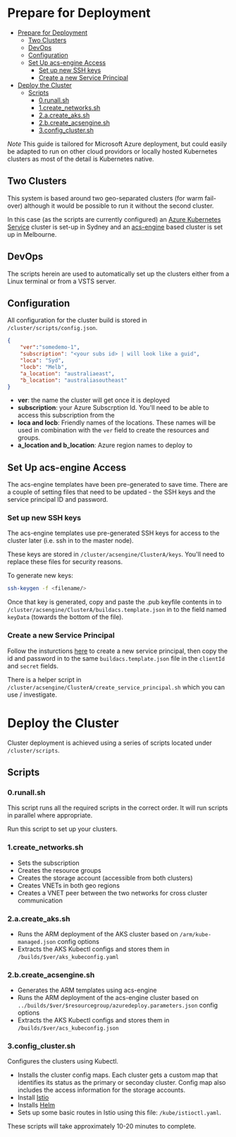 # Prepare for Deployment


<!-- TOC -->

- [Prepare for Deployment](#prepare-for-deployment)
    - [Two Clusters](#two-clusters)
    - [DevOps](#devops)
    - [Configuration](#configuration)
    - [Set Up acs-engine Access](#set-up-acs-engine-access)
        - [Set up new SSH keys](#set-up-new-ssh-keys)
        - [Create a new Service Principal](#create-a-new-service-principal)
- [Deploy the Cluster](#deploy-the-cluster)
    - [Scripts](#scripts)
        - [0.runall.sh](#0runallsh)
        - [1.create_networks.sh](#1create_networkssh)
        - [2.a.create_aks.sh](#2acreate_akssh)
        - [2.b.create_acsengine.sh](#2bcreate_acsenginesh)
        - [3.config_cluster.sh](#3config_clustersh)

<!-- /TOC -->

*Note* This guide is tailored for Microsoft Azure deployment, but could easily be adapted to run on other cloud providors or locally hosted Kubernetes clusters as most of the detail is Kubernetes native. 

## Two Clusters

This system is based around two geo-separated clusters (for warm fail-over) although it would be possible to run it without the second cluster. 

In this case (as the scripts are currently configured) an [Azure Kubernetes Service](https://docs.microsoft.com/en-us/azure/aks/intro-kubernetes) cluster is set-up in Sydney and an [acs-engine](https://github.com/Azure/acs-engine) based cluster is set up in Melbourne. 

## DevOps

The scripts herein are used to automatically set up the clusters either from a Linux terminal or from a VSTS server. 

## Configuration 

All configuration for the cluster build is stored in `/cluster/scripts/config.json`. 

```json
{
    "ver":"somedemo-1",
    "subscription": "<your subs id> | will look like a guid",
    "loca": "Syd",
    "locb": "Melb",
    "a_location": "australiaeast",
    "b_location": "australiasoutheast"
}
```

- **ver**: the name the cluster will get once it is deployed
- **subscription**: your Azure Subscrption Id. You'll need to be able to access this subscription from the 
- **loca and locb**: Friendly names of the locations. These names will be used in combination with the `ver` field to create the resources and groups. 
- **a_location and b_location**: Azure region names to deploy to

## Set Up acs-engine Access

The acs-engine templates have been pre-generated to save time. There are a couple of setting files that need to be updated - the SSH keys and the service principal ID and password. 

### Set up new SSH keys

The acs-engine templates use pre-generated SSH keys for access to the cluster later (i.e. ssh in to the master node). 

These keys are stored in `/cluster/acsengine/ClusterA/keys`. You'll need to replace these files for security reasons. 

To generate new keys:

```bash
ssh-keygen -f <filename/>
```

Once that key is generated, copy and paste the .pub keyfile contents in to `/cluster/acsengine/ClusterA/buildacs.template.json` in to the field named `keyData` (towards the bottom of the file). 

### Create a new Service Principal

Follow the insturctions [here](https://github.com/Azure/acs-engine/blob/master/docs/serviceprincipal.md) to create a new service principal, then copy the id and password in to the same `buildacs.template.json` file in the `clientId` and `secret` fields. 

There is a helper script in `/cluster/acsengine/ClusterA/create_service_principal.sh` which you can use / investigate. 

# Deploy the Cluster

Cluster deployment is achieved using a series of scripts located under `/cluster/scripts`. 

## Scripts

### 0.runall.sh

This script runs all the required scripts in the correct order. It will run scripts in parallel where appropriate. 

Run this script to set up your clusters. 

### 1.create_networks.sh

- Sets the subscription 
- Creates the resource groups
- Creates the storage account (accessible from both clusters)
- Creates VNETs in both geo regions
- Creates a VNET peer between the two networks for cross cluster communication

### 2.a.create_aks.sh

- Runs the ARM deployment of the AKS cluster based on `/arm/kube-managed.json` config options
- Extracts the AKS Kubectl configs and stores them in `/builds/$ver/aks_kubeconfig.yaml`

### 2.b.create_acsengine.sh

- Generates the ARM templates using acs-engine
- Runs the ARM deployment of the acs-engine cluster based on `../builds/$ver/$resourcegroup/azuredeploy.parameters.json` config options
- Extracts the AKS Kubectl configs and stores them in `/builds/$ver/acs_kubeconfig.json`

### 3.config_cluster.sh

Configures the clusters using Kubectl. 

- Installs the cluster config maps. Each cluster gets a custom map that identifies its status as the primary or seconday cluster. Config map also includes the access information for the storage accounts.
- Install [Istio](https://istio.io/docs/concepts/what-is-istio/overview/)
- Installs [Helm](https://helm.sh/)
- Sets up some basic routes in Istio using this file: `/kube/istioctl.yaml`.

These scripts will take approximately 10-20 minutes to complete.





